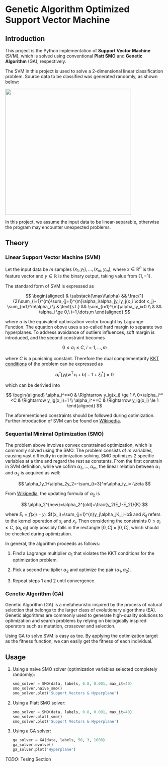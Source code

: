 # Genetic Algorithm Optimized Support Vector Machine

## Introduction

This project is the Python implementation of **Support Vector Machine** (SVM), which is solved using conventional **Platt SMO** and **Genetic Algorithm** (GA), respectively.

The SVM in this project is used to solve a 2-dimensional linear classification problem. Source data to be classified was generated randomly, as shown below:

<img title="" src="https://gitee.com/seu-hrzhang/ga-svm/raw/master/figure/input-data.png" alt="" data-align="center" width='400'>

In this project, we assume the input data to be linear-separable, otherwise the program may encounter unexpected problems.

## Theory

### Linear Support Vector Machine (SVM)

Let the input data be $m$ samples $(x_1,y_1),\dots,(x_m,y_m)$, where $x\in\mathbb{R}^n$ is the feature vector and $y\in\mathbb{R}$ is the binary output, taking value from $\{1,-1\}$.

The standard form of SVM is expressed as

$$
\begin{aligned}
& \substack{\max\\\alpha} && \frac{1}{2}\sum_{i=1}^{m}\sum_{j=1}^{m}\alpha_i\alpha_jy_iy_j(x_i \cdot x_j)-\sum_{i=1}^m\alpha_i \\
& \text{s.t.} && \sum_{i=1}^{m}\alpha_iy_i=0 \\
& && \alpha_i \ge 0,\ i=1,\dots,m
\end{aligned}
$$

where $\alpha$ is the equivalent optimization vector brought by Lagrange Function. The equation obove uses a so-called hard margin to separate two hyperplanes. To address avoidance of outliers influences, soft margin is introduced, and the second constraint becomes

$$
0 \le \alpha_i \le C,\ i=1,\dots,m
$$

where $C$ is a punishing constant. Therefore the dual complementarity [KKT conditions](https://en.wikipedia.org/wiki/Karush–Kuhn–Tucker_conditions) of the problem can be expressed as

$$
\alpha_i^*\big[y_i(w^\mathrm{T}x_i+b)-1+\xi_i^*\big]=0
$$

which can be derivied into

$$
\begin{aligned}
\alpha_i^*=0 & \Rightarrow y_ig(x_i) \ge 1 \\
0<\alpha_i^*<C & \Rightarrow y_ig(x_i)=1 \\
\alpha_i^*=C & \Rightarrow y_ig(x_i) \le 1
\end{aligned}
$$

The aforementioned constraints should be followed during optimization. Further introduction of SVM can be found on [Wikipedia](https://en.wikipedia.org/wiki/Support-vector_machine).

### Sequential Minimal Optimization (SMO)

The problem above involves convex constrained optimization, which is commonly solved using the SMO. The problem consists of $m$ variables, causing vast difficulty in optimization solving. SMO optimizes 2 specific variables at a time and regard the rest as constants. From the first constrain in SVM definition, while we cofirm $\alpha_3,\dots,\alpha_m$, the linear relation between $\alpha_1$ and $\alpha_2$ is acquired as well:

$$
\alpha_1y_1+\alpha_2y_2=-\sum_{i=3}^m\alpha_iy_i=-\zeta
$$

From [Wikipedia](https://en.wikipedia.org/wiki/Sequential_minimal_optimization), the updating formula of $\alpha_2$ is

$$
\alpha_2^{new}=\alpha_2^{old}+\frac{y_2(E_1-E_2)}{K}
$$

where $E_i=f(x_i)-y_i$, $f(x_i)=\sum_{j=1}^{n}y_j\alpha_jK_ij+b$ and $K_{ij}$ refers to the kernel operation of $x_i$ and $x_j$. Then considering the constraints $0 \le \alpha_i \le C$, $(\alpha_i,\alpha_j)$ only possibly falls in the rectangle $[0,C]\times[0,C]$, which should be checked during optimization.

In general, the algorithm proceeds as follows:

1. Find a Lagrange multiplier $\alpha_1$ that violates the KKT conditions for the optimization problem.

2. Pick a second multiplier $\alpha_2$ and optimize the pair $(\alpha_1,\alpha_2)$.

3. Repeat steps 1 and 2 until convergence.

### Genetic Algorithm (GA)

Genetic Algorithm (GA) is a metaheuristic inspired by the process of natural selection that belongs to the larger class of evolutionary algorithms (EA). Genetic algorithms are commonly used to generate high-quality solutions to optimization and search problems by relying on biologically inspired operators such as mutation, crossover and selection.

Using GA to solve SVM is easy as toe. By applying the optimization target as the fitness function, we can easily get the fitness of each individual.

## Usage

1. Using a naive SMO solver (optimization variables selected completely randomly):
   
   ```python
   smo_solver = SMO(data, labels, 0.8, 0.001, max_it=40)
   smo_solver.naive_smo()
   smo_solver.plot('Support Vectors & Hyperplane')
   ```

2. Using a Platt SMO solver:
   
   ```python
   smo_solver = SMO(data, labels, 0.8, 0.001, max_it=40)
   smo_solver.platt_smo()
   smo_solver.plot('Support Vectors & Hyperplane')
   ```

3. Using a GA solver:
   
   ```python
   ga_solver = GA(data, labels, 50, 3, 1000)
   ga_solver.evolve()
   ga_solver.plot('Hyperplane')
   ```

*TODO:* Tesing Section